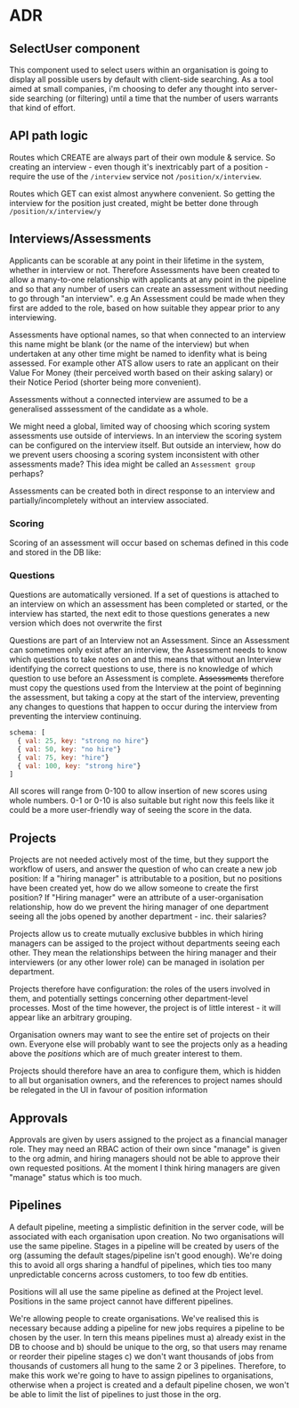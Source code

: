 # ADR

## SelectUser component

This component used to select users within an organisation is going to display all possible users by default with client-side searching. As a tool aimed at small companies, i'm choosing to defer any thought into server-side searching (or filtering) until a time that the number of users warrants that kind of effort.

## API path logic

Routes which CREATE are always part of their own module & service. So creating an interview - even though it's inextricably part of a position - require the use of the `/interview` service not `/position/x/interview`.

Routes which GET can exist almost anywhere convenient. So getting the interview for the position just created, might be better done through `/position/x/interview/y`

## Interviews/Assessments

Applicants can be scorable at any point in their lifetime in the system, whether in interview or not. Therefore Assessments have been created to allow a many-to-one relationship with applicants at any point in the pipeline and so that any number of users can create an assessment without needing to go through "an interview". e.g An Assessment could be made when they first are added to the role, based on how suitable they appear prior to any interviewing.

Assessments have optional names, so that when connected to an interview this name might be blank (or the name of the interview) but when undertaken at any other time might be named to idenfity what is being assessed. For example other ATS allow users to rate an applicant on their Value For Money (their perceived worth based on their asking salary) or their Notice Period (shorter being more convenient).

Assessments without a connected interview are assumed to be a generalised asssessment of the candidate as a whole.

We might need a global, limited way of choosing which scoring system assessments use outside of interviews. In an interview the scoring system can be configured on the interview itself. But outside an interview, how do we prevent users choosing a scoring system inconsistent with other assessments made? This idea might be called an `Assessment group` perhaps?

Assessments can be created both in direct response to an interview and partially/incompletely without an interview associated.

### Scoring

Scoring of an assessment will occur based on schemas defined in this code and stored in the DB like:

### Questions

Questions are automatically versioned. If a set of questions is attached to an interview on which an assessment has been completed or started, or the interview has started, the next edit to those questions generates a new version which does not overwrite the first

Questions are part of an Interview not an Assessment. Since an Assessment can sometimes only exist after an interview, the Assessment needs to know which questions to take notes on and this means that without an Interview identifying the correct questions to use, there is no knowledge of which question to use before an Assessment is complete. ~~Assessments~~ therefore must copy the questions used from the Interview at the point of beginning the assessment, but taking a copy at the start of the interview, preventing any changes to questions that happen to occur during the interview from preventing the interview continuing.

```js
schema: [
  { val: 25, key: "strong no hire"}
  { val: 50, key: "no hire"}
  { val: 75, key: "hire"}
  { val: 100, key: "strong hire"}
]
```

All scores will range from 0-100 to allow insertion of new scores using whole numbers. 0-1 or 0-10 is also suitable but right now this feels like it could be a more user-friendly way of seeing the score in the data.

## Projects

Projects are not needed actively most of the time, but they support the workflow of users, and answer the question of who can create a new job position: If a "hiring manager" is attributable to a position, but no positions have been created yet, how do we allow someone to create the first position? If "Hiring manager" were an attribute of a user-organisation relationship, how do we prevent the hiring manager of one department seeing all the jobs opened by another department - inc. their salaries?

Projects allow us to create mutually exclusive bubbles in which hiring managers can be assiged to the project without departments seeing each other. They mean the relationships between the hiring manager and their interviewers (or any other lower role) can be managed in isolation per department.

Projects therefore have configuration: the roles of the users involved in them, and potentially settings concerning other department-level processes. Most of the time however, the project is of little interest - it will appear like an arbitrary grouping.

Organisation owners may want to see the entire set of projects on their own. Everyone else will probably want to see the projects only as a heading above the _positions_ which are of much greater interest to them.

Projects should therefore have an area to configure them, which is hidden to all but organisation owners, and the references to project names should be relegated in the UI in favour of position information

## Approvals

Approvals are given by users assigned to the project as a financial manager role. They may need an RBAC action of their own since "manage" is given to the org admin, and hiring managers should not be able to approve their own requested positions. At the moment I think hiring managers are given "manage" status which is too much.

## Pipelines

A default pipeline, meeting a simplistic definition in the server code, will be associated with each organisation upon creation. No two organisations will use the same pipeline. Stages in a pipeline will be created by users of the org (assuming the default stages/pipeline isn't good enough). We're doing this to avoid all orgs sharing a handful of pipelines, which ties too many unpredictable concerns across customers, to too few db entities.

Positions will all use the same pipeline as defined at the Project level. Positions in the same project cannot have different pipelines.

We're allowing people to create organisations. We've realised this is necessary because adding a pipeline for new jobs requires a pipeline to be chosen by the user. In tern this means pipelines must a) already exist in the DB to choose and b) should be unique to the org, so that users may rename or reorder their pipeline stages c) we don't want thousands of jobs from thousands of customers all hung to the same 2 or 3 pipelines. Therefore, to make this work we're going to have to assign pipelines to organisations, otherwise when a project is created and a default pipeline chosen, we won't be able to limit the list of pipelines to just those in the org.
